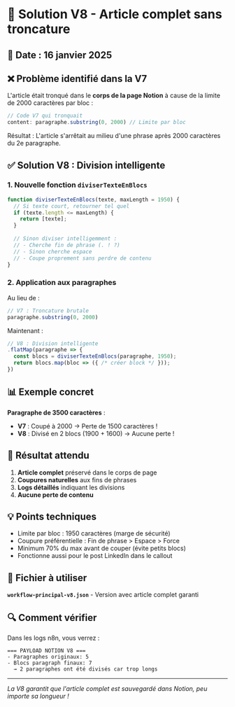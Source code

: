# 🚀 Solution V8 - Article complet sans troncature

## 📅 Date : 16 janvier 2025

## ❌ Problème identifié dans la V7

L'article était tronqué dans le **corps de la page Notion** à cause de la limite de 2000 caractères par bloc :

```javascript
// Code V7 qui tronquait
content: paragraphe.substring(0, 2000) // Limite par bloc
```

Résultat : L'article s'arrêtait au milieu d'une phrase après 2000 caractères du 2e paragraphe.

## ✅ Solution V8 : Division intelligente

### 1. **Nouvelle fonction `diviserTexteEnBlocs`**

```javascript
function diviserTexteEnBlocs(texte, maxLength = 1950) {
  // Si texte court, retourner tel quel
  if (texte.length <= maxLength) {
    return [texte];
  }
  
  // Sinon diviser intelligemment :
  // - Cherche fin de phrase (. ! ?)
  // - Sinon cherche espace
  // - Coupe proprement sans perdre de contenu
}
```

### 2. **Application aux paragraphes**

Au lieu de :
```javascript
// V7 : Troncature brutale
paragraphe.substring(0, 2000)
```

Maintenant :
```javascript
// V8 : Division intelligente
.flatMap(paragraphe => {
  const blocs = diviserTexteEnBlocs(paragraphe, 1950);
  return blocs.map(bloc => ({ /* créer block */ }));
})
```

## 📊 Exemple concret

**Paragraphe de 3500 caractères** :
- **V7** : Coupé à 2000 → Perte de 1500 caractères !
- **V8** : Divisé en 2 blocs (1900 + 1600) → Aucune perte !

## 🎯 Résultat attendu

1. **Article complet** préservé dans le corps de page
2. **Coupures naturelles** aux fins de phrases
3. **Logs détaillés** indiquant les divisions
4. **Aucune perte de contenu**

## 💡 Points techniques

- Limite par bloc : 1950 caractères (marge de sécurité)
- Coupure préférentielle : Fin de phrase > Espace > Force
- Minimum 70% du max avant de couper (évite petits blocs)
- Fonctionne aussi pour le post LinkedIn dans le callout

## 📁 Fichier à utiliser

**`workflow-principal-v8.json`** - Version avec article complet garanti

## 🔍 Comment vérifier

Dans les logs n8n, vous verrez :
```
=== PAYLOAD NOTION V8 ===
- Paragraphes originaux: 5
- Blocs paragraph finaux: 7
  → 2 paragraphes ont été divisés car trop longs
```

---

*La V8 garantit que l'article complet est sauvegardé dans Notion, peu importe sa longueur !*
